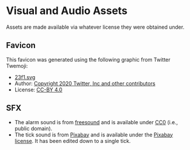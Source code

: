 # Visual and Audio Assets

Assets are made available via whatever license they were obtained under.

## Favicon

This favicon was generated using the following graphic from Twitter Twemoji:
- [23f1.svg](https://github.com/twitter/twemoji/blob/master/assets/svg/23f1.svg)
- Author: [Copyright 2020 Twitter, Inc and other contributors](https://github.com/twitter/twemoji)
- License: [CC-BY 4.0](https://creativecommons.org/licenses/by/4.0/)

## SFX

- The alarm sound is from [freesound](https://freesound.org/people/JulesV4/sounds/615949/) and is available under [CC0](https://creativecommons.org/public-domain/cc0/) (i.e., public domain).
- The tick sound is from [Pixabay](https://pixabay.com/sound-effects/plastic-quartz-clock-ticking-71695/) and is available under the [Pixabay license](https://pixabay.com/service/license-summary/). It has been edited down to a single tick.

